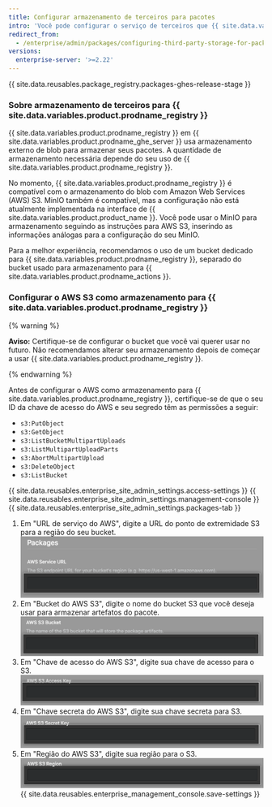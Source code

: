 ```yaml
---
title: Configurar armazenamento de terceiros para pacotes
intro: 'Você pode configurar o serviço de terceiros que {{ site.data.variables.product.prodname_registry }} usa para armazenar os pacotes da sua empresa.'
redirect_from:
  - /enterprise/admin/packages/configuring-third-party-storage-for-packages
versions:
  enterprise-server: '>=2.22'
---
```


{{ site.data.reusables.package_registry.packages-ghes-release-stage }}

### Sobre armazenamento de terceiros para {{ site.data.variables.product.prodname_registry }}

{{ site.data.variables.product.prodname_registry }} em {{ site.data.variables.product.prodname_ghe_server }} usa armazenamento externo de blob para armazenar seus pacotes. A quantidade de armazenamento necessária depende do seu uso de {{ site.data.variables.product.prodname_registry }}.

No momento, {{ site.data.variables.product.prodname_registry }} é compatível com o armazenamento do blob com Amazon Web Services (AWS) S3. MinIO também é compatível, mas a configuração não está atualmente implementada na interface de {{ site.data.variables.product.product_name }}. Você pode usar o MinIO para armazenamento seguindo as instruções para AWS S3, inserindo as informações análogas para a configuração do seu MinIO.

Para a melhor experiência, recomendamos o uso de um bucket dedicado para {{ site.data.variables.product.prodname_registry }}, separado do bucket usado para armazenamento para {{ site.data.variables.product.prodname_actions }}.

### Configurar o AWS S3 como armazenamento para {{ site.data.variables.product.prodname_registry }}

{% warning %}

**Aviso:** Certifique-se de configurar o bucket que você vai querer usar no futuro. Não recomendamos alterar seu armazenamento depois de começar a usar {{ site.data.variables.product.prodname_registry }}.

{% endwarning %}

Antes de configurar o AWS como armazenamento para {{ site.data.variables.product.prodname_registry }}, certifique-se de que o seu ID da chave de acesso do AWS e seu segredo têm as permissões a seguir:
  - `s3:PutObject`
  - `s3:GetObject`
  - `s3:ListBucketMultipartUploads`
  - `s3:ListMultipartUploadParts`
  - `s3:AbortMultipartUpload`
  - `s3:DeleteObject`
  - `s3:ListBucket`

{{ site.data.reusables.enterprise_site_admin_settings.access-settings }}
{{ site.data.reusables.enterprise_site_admin_settings.management-console }}
{{ site.data.reusables.enterprise_site_admin_settings.packages-tab }}
1. Em "URL de serviço do AWS", digite a URL do ponto de extremidade S3 para a região do seu bucket. ![Campo da URL do Serviço do AWS](/assets/images/enterprise/site-admin-settings/storage-service-url.png)
1. Em "Bucket do AWS S3", digite o nome do bucket S3 que você deseja usar para armazenar artefatos do pacote. ![Campo de Bucket para AWS S3](/assets/images/enterprise/site-admin-settings/aws-s3-bucket.png)
1. Em "Chave de acesso do AWS S3", digite sua chave de acesso para o S3. ![Campo Chave de acesso do AWS S3](/assets/images/enterprise/site-admin-settings/aws-s3-access-key.png)
1. Em "Chave secreta do AWS S3", digite sua chave secreta para S3. ![Campo Chave Secreta do AWS S3](/assets/images/enterprise/site-admin-settings/aws-s3-secret-key.png)
1. Em "Região do AWS S3", digite sua região para o S3. ![Campo Região do AWS S3](/assets/images/enterprise/site-admin-settings/aws-s3-region.png)
{{ site.data.reusables.enterprise_management_console.save-settings }}
